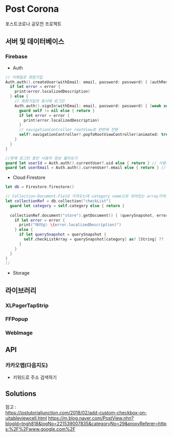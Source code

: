 # Post Corona
포스트코로나 공모전 프로젝트

## 서버 및 데이터베이스
### Firebase
- Auth
```Swift
// 이메일로 회원가입
Auth.auth().createUser(withEmail: email, password: password) { (authResult, error) in
  if let error = error {
    print(error.localizedDescription)
  } else {
    // 회원가입과 동시에 로그인
    Auth.auth().signIn(withEmail: email, password: password) { [weak self] user, error in //*아직 [weak self]는 왜 쓰는지 모르겠다. warning 뜸
      guard self != nil else { return }
      if let error = error {
        print(error.localizedDescription)
      }
      // navigationController rootView로 한번에 전환
      self?.navigationController?.popToRootViewController(animated: true)
    }
  }
}

//현재 로그인 중인 사용자 정보 불러오기
guard let userId = Auth.auth().currentUser?.uid else { return } // 사용자 uid 불러오기
guard let userEmail = Auth.auth().currenUser?.email else { return } // 사용자 email 불러오기
```
- Cloud Firestore
```Swift
let db = Firestore.firestore()

// Collection-Document-Field 가져오는데 category name으로 되어있는 array가져오기
let collectionRef = db.collection("checkList")
  guard let category = self.category else { return }
        
  collectionRef.document("store").getDocument() { (querySnapshot, error) in
    if let error = error {
      print("에러남: \(error.localizedDescription)")
    } else {
      if let querySnapshot = querySnapshot {
        self.checkListArray = querySnapshot[category] as? [String] ?? [""]
      }
    }
  }
}
//

```
- Storage

## 라이브러리
### XLPagerTapStrip

### FFPopup

### WebImage

## API
### 카카오맵(다음지도)
- 키워드로 주소 검색하기

## Solutions
참고 :   
https://iostutorialjunction.com/2018/02/add-custom-checkbox-on-uitableviewcell.html
https://m.blog.naver.com/PostView.nhn?blogId=tngh818&logNo=221539007835&categoryNo=29&proxyReferer=https:%2F%2Fwww.google.com%2F

